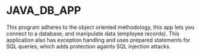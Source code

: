 # JAVA_DB_APP
This program adheres to the object oriented methodology, this app lets you connect to a database, and manipulate data (employee records).
This application also has exception handling and uses prepared statements for SQL queries, which adds protection againts SQL injection attacks.
